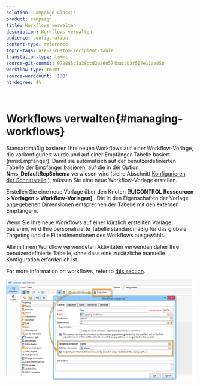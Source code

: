 ```yaml
---
solution: Campaign Classic
product: campaign
title: Workflows verwalten
description: Workflows verwalten
audience: configuration
content-type: reference
topic-tags: use-a-custom-recipient-table
translation-type: tm+mt
source-git-commit: 972885c3a38bcd3a260574bacbb3f507e11ae05b
workflow-type: tm+mt
source-wordcount: '138'
ht-degree: 4%

---
```



# Workflows verwalten{#managing-workflows}

Standardmäßig basieren Ihre neuen Workflows auf einer Workflow-Vorlage, die vorkonfiguriert wurde und auf einer Empfänger-Tabelle basiert (nms:Empfänger). Damit sie automatisch auf der benutzerdefinierten Tabelle der Empfänger basieren, auf die in der Option **Nms_DefaultRcpSchema** verwiesen wird (siehe Abschnitt [Konfigurieren der Schnittstelle](../../configuration/using/configuring-the-interface.md) ), müssen Sie eine neue Workflow-Vorlage erstellen.

Erstellen Sie eine neue Vorlage über den Knoten **[!UICONTROL Ressourcen > Vorlagen > Workflow-Vorlagen]** . Die in den Eigenschaften der Vorlage angegebenen Dimensionen entsprechen der Tabelle mit den externen Empfängern.

Wenn Sie Ihre neue Workflows auf einer kürzlich erstellten Vorlage basieren, wird Ihre personalisierte Tabelle standardmäßig für das globale Targeting und die Filterdimensionen des Workflows ausgewählt.

Alle in Ihrem Workflow verwendeten Aktivitäten verwenden daher Ihre benutzerdefinierte Tabelle, ohne dass eine zusätzliche manuelle Konfiguration erforderlich ist.

For more information on workflows, refer to [this section](../../workflow/using/about-workflows.md).

![](assets/cfg_external_table_workflow.png)

